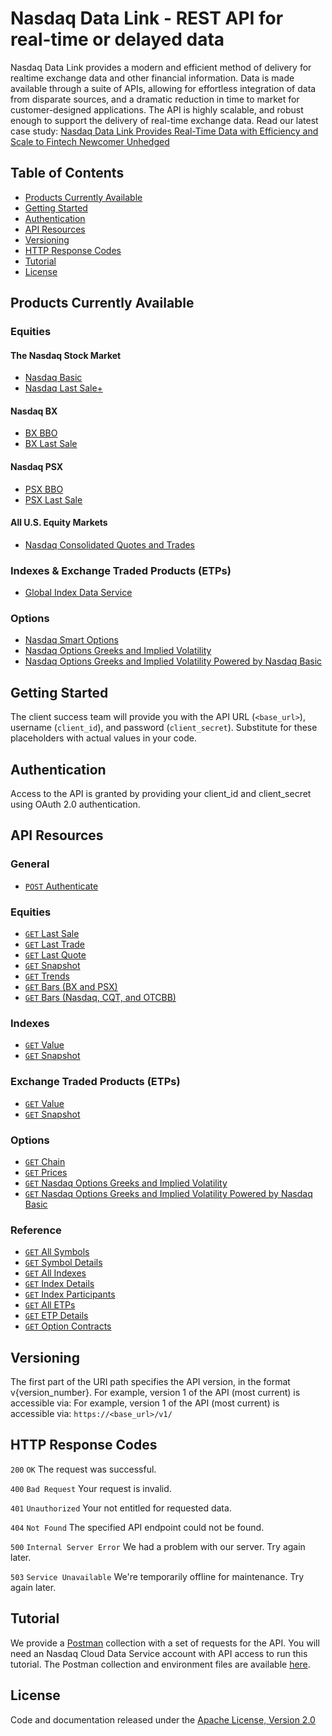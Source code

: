# Nasdaq Data Link - REST API for real-time or delayed data

Nasdaq Data Link provides a modern and efficient method of delivery for realtime exchange data and other financial information. Data is made available through a suite of APIs, allowing for effortless integration of data from disparate sources, and a dramatic reduction in time to market for customer-designed applications. The API is highly scalable, and robust enough to support the delivery of real-time exchange data. Read our latest case study: <a href="https://www.nasdaq.com/docs/2022/10/09/2107-Q22_NDL_Unhedged-Case-Study.pdf">Nasdaq Data Link Provides Real-Time Data with Efficiency and Scale to Fintech Newcomer Unhedged</a> 

## Table of Contents

- [Products Currently Available](#products-currently-available)
- [Getting Started](#getting-started)
- [Authentication](#authentication)
- [API Resources](#api-resources)
- [Versioning](#versioning)
- [HTTP Response Codes](#http-response-codes)
- [Tutorial](#tutorial)
- [License](#license)

## Products Currently Available

### Equities

#### The Nasdaq Stock Market

- [Nasdaq Basic](https://assets.ctfassets.net/mx0rke14e5yt/1p3KwAHQ789Dhcq7cJN4yo/ab0cde4605bbe954c22b07828dce3651/NasdaqBasic-Cloud.pdf)
- [Nasdaq Last Sale+](https://assets.ctfassets.net/mx0rke14e5yt/3QdPbjB96Z0Atz61FlQ4b4/8dac8a66abd5060fb2035caa8b47de7a/NLSPlus-cloud_NYSE_T_Edits.pdf)

#### Nasdaq BX

- [BX BBO](https://assets.ctfassets.net/mx0rke14e5yt/2ZFqKHM1ANrMw4h3dzLOk9/0671db471e8fdddba84a749660e24a75/BX_BBO_Cloud.pdf)
- [BX Last Sale](https://assets.ctfassets.net/mx0rke14e5yt/1YUKBAC0o5RXQCrfPuArhK/abb14643a825f1e2577ea453ae4b40eb/BLS_Cloud.pdf)

#### Nasdaq PSX

- [PSX BBO](https://assets.ctfassets.net/mx0rke14e5yt/7hvQnBms29OuqWOG8zkw8T/e56be434998aa0b31993d5ddc816d8e3/PSX_BBO_Cloud.pdf)
- [PSX Last Sale](https://assets.ctfassets.net/mx0rke14e5yt/3aw3Qqx9JpPPXm3mpZcQOS/08a36484809642acd65f7013031bf4e4/PLS_Cloud.pdf)

#### All U.S. Equity Markets
- [Nasdaq Consolidated Quotes and Trades](https://www.nasdaqtrader.com/content/technicalsupport/specifications/dataproducts/CQT-cloud.pdf)

### Indexes & Exchange Traded Products (ETPs)

- [Global Index Data Service](https://assets.ctfassets.net/mx0rke14e5yt/55C2eR3NrBLC7nMmpJwEJB/34f70ee1648d721a40da33c0d3f50501/GIDS_Cloud.pdf)

### Options

- [Nasdaq Smart Options](http://nasdaqtrader.com/content/technicalsupport/specifications/dataproducts/NCDSSmartOptions.pdf)
- [Nasdaq Options Greeks and Implied Volatility](http://www.nasdaqtrader.com/content/technicalsupport/specifications/dataproducts/GreeksandVols_Specification.pdf)
- [Nasdaq Options Greeks and Implied Volatility Powered by Nasdaq Basic](https://assets.ctfassets.net/mx0rke14e5yt/5TJxpG0Cjk1tNUIRP4rZ86/5d77161ead15d746872d2ff17ba6ac06/Greeks_and_Vols_Powered_by_Basic_Streaming_Specs.pdf)

## Getting Started

The client success team will provide you with the API URL (`<base_url>`), username (`client_id`), and password (`client_secret`). Substitute for these placeholders with actual values in your code.

## Authentication

Access to the API is granted by providing your client_id and client_secret using OAuth 2.0 authentication. 

## API Resources

### General

- [`POST` Authenticate](restapi/authenticate.md)

### Equities

- [`GET` Last Sale](restapi/lastsale.md)
- [`GET` Last Trade](restapi/lasttrade.md)
- [`GET` Last Quote](restapi/lastquote.md)
- [`GET` Snapshot](restapi/snapshot.md)
- [`GET` Trends](restapi/trends.md)
- [`GET` Bars (BX and PSX)](restapi/bars.md)
- [`GET` Bars (Nasdaq, CQT, and OTCBB)](restapi/bars-all.md)

### Indexes

- [`GET` Value](restapi/indexvalue.md)
- [`GET` Snapshot](restapi/indexsnapshot.md)

### Exchange Traded Products (ETPs)

- [`GET` Value](restapi/etpvalue.md)
- [`GET` Snapshot](restapi/etpsnapshot.md)

### Options

- [`GET` Chain](restapi/chain.md)
- [`GET` Prices](restapi/prices.md)
- [`GET` Nasdaq Options Greeks and Implied Volatility](restapi/greeksandvols.md)
- [`GET` Nasdaq Options Greeks and Implied Volatility Powered by Nasdaq Basic](restapi/greeksandvolsbasic.md)

### Reference

- [`GET` All Symbols](restapi/symbols.md)
- [`GET` Symbol Details](restapi/symbol.md)
- [`GET` All Indexes](restapi/indexes.md)
- [`GET` Index Details](restapi/index.md)
- [`GET` Index Participants](restapi/indexparticipants.md)
- [`GET` All ETPs](restapi/etps.md)
- [`GET` ETP Details](restapi/etp.md)
- [`GET` Option Contracts](restapi/contracts.md)

## Versioning

The first part of the URI path specifies the API version, in the format v{version_number}. For example, version 1 of the API (most current) is accessible via: For example, version 1 of the API (most current) is accessible via:  `https://<base_url>/v1/`

## HTTP Response Codes

`200` `OK` The request was successful.

`400` `Bad Request` Your request is invalid.

`401` `Unauthorized` Your not entitled for requested data.

`404` `Not Found` The specified API endpoint could not be found.

`500` `Internal Server Error` We had a problem with our server. Try again later.

`503` `Service Unavailable` We're temporarily offline for maintenance. Try again later.

## Tutorial

We provide a [Postman](https://www.getpostman.com/) collection with a set of requests for the API. You will need an Nasdaq Cloud Data Service account with API access to run this tutorial. The Postman collection and environment files are available [here](restapi/postman).

## License

Code and documentation released under the [Apache License, Version 2.0](https://www.apache.org/licenses/LICENSE-2.0)
